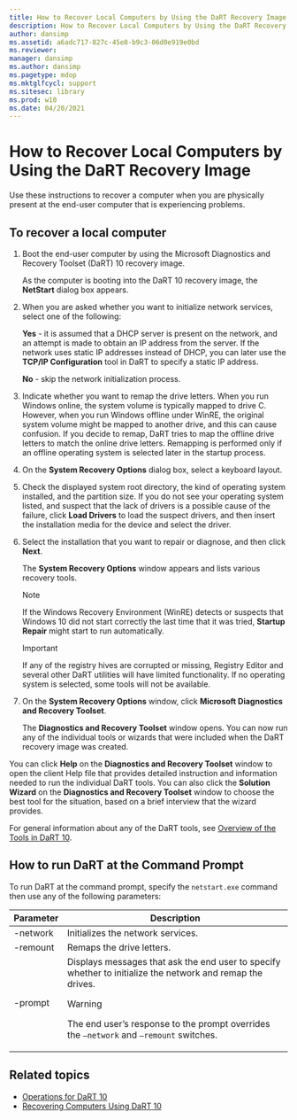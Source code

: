 ```yaml
---
title: How to Recover Local Computers by Using the DaRT Recovery Image
description: How to Recover Local Computers by Using the DaRT Recovery Image
author: dansimp
ms.assetid: a6adc717-827c-45e8-b9c3-06d0e919e0bd
ms.reviewer: 
manager: dansimp
ms.author: dansimp
ms.pagetype: mdop
ms.mktglfcycl: support
ms.sitesec: library
ms.prod: w10
ms.date: 04/20/2021
---
```


# How to Recover Local Computers by Using the DaRT Recovery Image

Use these instructions to recover a computer when you are physically present at the end-user computer that is experiencing problems.

## To recover a local computer

1. Boot the end-user computer by using the Microsoft Diagnostics and Recovery Toolset (DaRT) 10 recovery image.

    As the computer is booting into the DaRT 10 recovery image, the **NetStart** dialog box appears.

2. When you are asked whether you want to initialize network services, select one of the following:

    **Yes** - it is assumed that a DHCP server is present on the network, and an attempt is made to obtain an IP address from the server. If the network uses static IP addresses instead of DHCP, you can later use the **TCP/IP Configuration** tool in DaRT to specify a static IP address.

    **No** - skip the network initialization process.

3. Indicate whether you want to remap the drive letters. When you run Windows online, the system volume is typically mapped to drive C. However, when you run Windows offline under WinRE, the original system volume might be mapped to another drive, and this can cause confusion. If you decide to remap, DaRT tries to map the offline drive letters to match the online drive letters. Remapping is performed only if an offline operating system is selected later in the startup process.

4. On the **System Recovery Options** dialog box, select a keyboard layout.

5. Check the displayed system root directory, the kind of operating system installed, and the partition size. If you do not see your operating system listed, and suspect that the lack of drivers is a possible cause of the failure, click **Load Drivers** to load the suspect drivers, and then insert the installation media for the device and select the driver.

6. Select the installation that you want to repair or diagnose, and then click **Next**.

    The **System Recovery Options** window appears and lists various recovery tools.

    > [!NOTE]
    > If the Windows Recovery Environment (WinRE) detects or suspects that Windows 10 did not start correctly the last time that it was tried, **Startup Repair** might start to run automatically.

    > [!IMPORTANT]
    > If any of the registry hives are corrupted or missing, Registry Editor and several other DaRT utilities will have limited functionality. If no operating system is selected, some tools will not be available.

7. On the **System Recovery Options** window, click **Microsoft Diagnostics and Recovery Toolset**.

   The **Diagnostics and Recovery Toolset** window opens. You can now run any of the individual tools or wizards that were included when the DaRT recovery image was created.

You can click **Help** on the **Diagnostics and Recovery Toolset** window to open the client Help file that provides detailed instruction and information needed to run the individual DaRT tools. You can also click the **Solution Wizard** on the **Diagnostics and Recovery Toolset** window to choose the best tool for the situation, based on a brief interview that the wizard provides.

For general information about any of the DaRT tools, see [Overview of the Tools in DaRT 10](overview-of-the-tools-in-dart-10.md).

## How to run DaRT at the Command Prompt

To run DaRT at the command prompt, specify the `netstart.exe` command then use any of the following parameters:

<table>
<tr class="header">
<th>Parameter</th>
<th>Description</th>
</thead>
<tbody>
<tr class="odd">
<td>-network</td>
<td>Initializes the network services.</td>
</tr>
<tr class="even">
<td>-remount</td>
<td>Remaps the drive letters.</td>
</tr>
<tr class="odd">
<td>-prompt</td>
<td>Displays messages that ask the end user to specify whether to initialize the network and remap the drives.

> [!WARNING]
> The end user’s response to the prompt overrides the `–network` and `–remount` switches.
</tr>
</tbody>
</table>

## Related topics

- [Operations for DaRT 10](operations-for-dart-10.md)
- [Recovering Computers Using DaRT 10](recovering-computers-using-dart-10.md)
